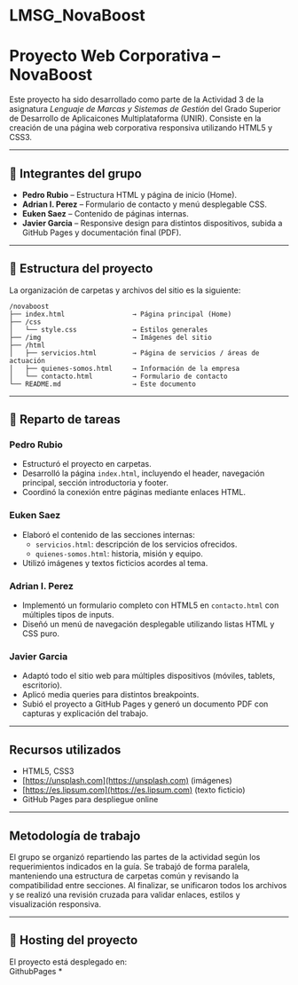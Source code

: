 # LMSG_NovaBoost

# Proyecto Web Corporativa – NovaBoost

Este proyecto ha sido desarrollado como parte de la Actividad 3 de la asignatura *Lenguaje de Marcas y Sistemas de Gestión* del Grado Superior de Desarrollo de Aplicaicones Multiplataforma (UNIR). Consiste en la creación de una página web corporativa responsiva utilizando HTML5 y CSS3.

---

## 👥 Integrantes del grupo

- **Pedro Rubio** – Estructura HTML y página de inicio (Home).
- **Adrian I. Perez** – Formulario de contacto y menú desplegable CSS.
- **Euken Saez** – Contenido de páginas internas.
- **Javier Garcia** – Responsive design para distintos dispositivos, subida a GitHub Pages y documentación final (PDF).

---

## 📁 Estructura del proyecto

La organización de carpetas y archivos del sitio es la siguiente:

```text
/novaboost
├── index.html                 → Página principal (Home)
├── /css
│   └── style.css              → Estilos generales
├── /img                       → Imágenes del sitio
├── /html
│   ├── servicios.html         → Página de servicios / áreas de actuación
│   ├── quienes-somos.html     → Información de la empresa
│   └── contacto.html          → Formulario de contacto
└── README.md                  → Este documento
```


---

## 📌 Reparto de tareas

### Pedro Rubio

- Estructuró el proyecto en carpetas.
- Desarrolló la página `index.html`, incluyendo el header, navegación principal, sección introductoria y footer.
- Coordinó la conexión entre páginas mediante enlaces HTML.

### Euken Saez

- Elaboró el contenido de las secciones internas:
  - `servicios.html`: descripción de los servicios ofrecidos.
  - `quienes-somos.html`: historia, misión y equipo.
- Utilizó imágenes y textos ficticios acordes al tema.

### Adrian I. Perez

- Implementó un formulario completo con HTML5 en `contacto.html` con múltiples tipos de inputs.
- Diseñó un menú de navegación desplegable utilizando listas HTML y CSS puro.

### Javier Garcia

- Adaptó todo el sitio web para múltiples dispositivos (móviles, tablets, escritorio).
- Aplicó media queries para distintos breakpoints.
- Subió el proyecto a GitHub Pages y generó un documento PDF con capturas y explicación del trabajo.

---

##  Recursos utilizados

- HTML5, CSS3
- [https://unsplash.com](https://unsplash.com) (imágenes)
- [https://es.lipsum.com](https://es.lipsum.com) (texto ficticio)
- GitHub Pages para despliegue online

---

## Metodología de trabajo

El grupo se organizó repartiendo las partes de la actividad según los requerimientos indicados en la guía. Se trabajó de forma paralela, manteniendo una estructura de carpetas común y revisando la compatibilidad entre secciones. Al finalizar, se unificaron todos los archivos y se realizó una revisión cruzada para validar enlaces, estilos y visualización responsiva.

---

## 🔗 Hosting del proyecto

El proyecto está desplegado en:  
GithubPages *
